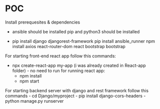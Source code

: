 # POC
   

Install prerequesites & dependencies 

   - ansible should be installed
     pip and python3 should be installed

   - pip install django djangorest-framework
     pip install ansible_runner
     npm install axios react-router-dom react bootstrap bootstrap    


For starting front-end react app follow this commands:

   - npx create-react-app my-app (i was already created in React-app folder) - no need to run
   for running react app:
       - npm install
       - npm start

For starting backend server with django and rest framework follow this commands
       -  cd Django/myproject
        - pip install django-cors-headers
       -  python manage.py runserver

